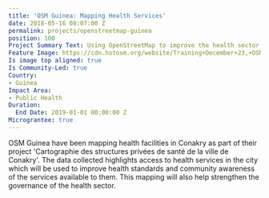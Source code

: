 ```yaml
---
title: 'OSM Guinea: Mapping Health Services'
date: 2018-05-16 08:07:00 Z
permalink: projects/openstreetmap-guinea
position: 100
Project Summary Text: Using OpenStreetMap to improve the health sector in Conakry
Feature Image: https://cdn.hotosm.org/website/Training+December+23,+OSM+Guinea,+Nethope+2017.jpg
Is image top aligned: true
Is Community-Led: true
Country:
- Guinea
Impact Area:
- Public Health
Duration:
  End Date: 2019-01-01 00:00:00 Z
Micrograntee: true
---
```


OSM Guinea have been mapping health facilities in Conakry as part of their project 'Cartographie des structures privées de santé de la ville de Conakry'. The data collected highlights access to health services in the city which will be used to improve health standards and community awareness of the services available to them. This mapping will also help strengthen the governance of the health sector.
